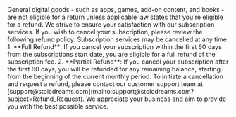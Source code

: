 <webui-page-segment elevation="10">
    General digital goods - such as apps, games, add-on content, and books - are not eligible for a return unless applicable law states that you're eligible for a refund.
    We strive to ensure your satisfaction with our subscription services. If you wish to cancel your subscription, please review the following refund policy:
    Subscription services may be cancelled at any time.
    1. **Full Refund**: If you cancel your subscription within the first 60 days from the subscriptions start date, you are eligible for a full refund of the subscription fee.
    2. **Partial Refund**: If you cancel your subscription after the first 60 days, you will be refunded for any remaining balance, starting from the beginning of the current monthly period.
    To initiate a cancellation and request a refund, please contact our customer support team at [support@stoicdreams.com](mailto:support@stoicdreams.com?subject=Refund_Request).
    We appreciate your business and aim to provide you with the best possible service.
</webui-page-segment>
